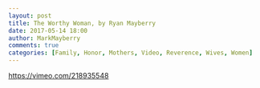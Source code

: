 ```yaml
---
layout: post
title: The Worthy Woman, by Ryan Mayberry
date: 2017-05-14 18:00
author: MarkMayberry
comments: true
categories: [Family, Honor, Mothers, Video, Reverence, Wives, Women]
---
```

https://vimeo.com/218935548
